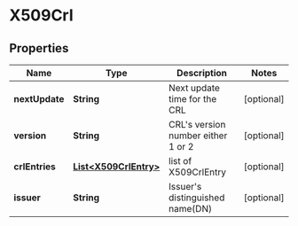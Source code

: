 # X509Crl

## Properties
Name | Type | Description | Notes
------------ | ------------- | ------------- | -------------
**nextUpdate** | **String** | Next update time for the CRL |  [optional]
**version** | **String** | CRL&#x27;s version number either 1 or 2 |  [optional]
**crlEntries** | [**List&lt;X509CrlEntry&gt;**](X509CrlEntry.md) | list of X509CrlEntry |  [optional]
**issuer** | **String** | Issuer&#x27;s distinguished name(DN) |  [optional]
